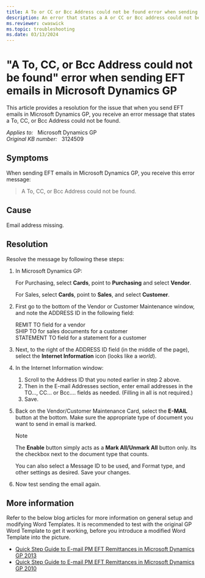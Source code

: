 ```yaml
---
title: A To or CC or Bcc Address could not be found error when sending EFT emails
description: An error that states a A or CC or Bcc address could not be found when sending EFT emails in Microsoft Dynamics.
ms.reviewer: cwaswick
ms.topic: troubleshooting
ms.date: 03/13/2024
---
```

# "A To, CC, or Bcc Address could not be found" error when sending EFT emails in Microsoft Dynamics GP

This article provides a resolution for the issue that when you send EFT emails in Microsoft Dynamics GP, you receive an error message that states a To, CC, or Bcc Address could not be found.

_Applies to:_ &nbsp; Microsoft Dynamics GP  
_Original KB number:_ &nbsp; 3124509

## Symptoms

When sending EFT emails in Microsoft Dynamics GP, you receive this error message:

> A To, CC, or Bcc Address could not be found.

## Cause

Email address missing.

## Resolution

Resolve the message by following these steps:

1. In Microsoft Dynamics GP:

    For Purchasing, select **Cards**, point to **Purchasing** and select **Vendor**.

    For Sales, select **Cards**, point to **Sales**, and select **Customer**.

2. First go to the bottom of the Vendor or Customer Maintenance window, and note the ADDRESS ID in the following field:

    REMIT TO field for a vendor  
    SHIP TO for sales documents for a customer  
    STATEMENT TO field for a statement for a customer

3. Next, to the right of the ADDRESS ID field (in the middle of the page), select the **Internet Information** icon (looks like a *world*).

4. In the Internet Information window:

    1. Scroll to the Address ID that you noted earlier in step 2 above.
    2. Then in the E-mail Addresses section, enter email addresses in the TO..., CC... or Bcc.... fields as needed. (Filling in all is not required.)
    3. Save.

5. Back on the Vendor/Customer Maintenance Card, select the **E-MAIL** button at the bottom. Make sure the appropriate type of document you want to send in email is marked.

   > [!NOTE]
   > The **Enable** button simply acts as a **Mark All/Unmark All** button only. Its the checkbox next to the document type that counts.

   You can also select a Message ID to be used, and Format type, and other settings as desired. Save your changes.

6. Now test sending the email again.

## More information

Refer to the below blog articles for more information on general setup and modifying Word Templates. It is recommended to test with the original GP Word Template to get it working, before you introduce a modified Word Template into the picture.

- [Quick Step Guide to E-mail PM EFT Remittances in Microsoft Dynamics GP 2013](https://community.dynamics.com/blogs/post/?postid=abb4eb99-17a3-416b-be4a-c7925a5727cf)
- [Quick Step Guide to E-mail PM EFT Remittances in Microsoft Dynamics GP 2010](https://community.dynamics.com/blogs/post/?postid=11e9fb89-af60-4af7-82ab-1455def05a16)
